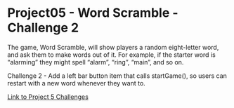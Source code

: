 # Project05 - Word Scramble - Challenge 2

The game, Word Scramble, will show players a random eight-letter word, and ask them to make words out of it. For example, if the starter word is “alarming” they might spell “alarm”, “ring”, “main”, and so on.

Challenge 2 - Add a left bar button item that calls startGame(), so users can restart with a new word whenever they want to.

[Link to Project 5 Challenges](https://www.hackingwithswift.com/books/ios-swiftui/word-scramble-wrap-up)

